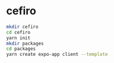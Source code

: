 # cefiro


```bash
mkdir cefiro
cd cefiro
yarn init
mkdir packages
cd packages
yarn create expo-app client --template
```